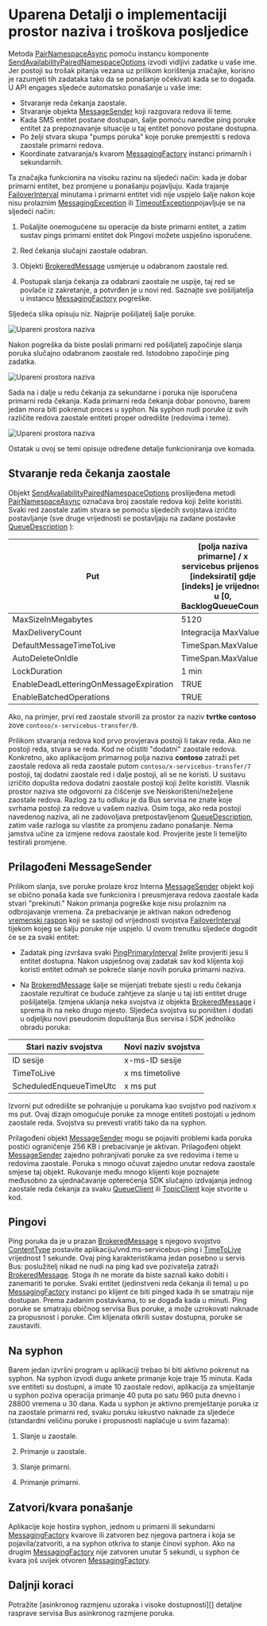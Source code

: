 <properties 
    pageTitle="Servis Bus Uparena prostora naziva | Microsoft Azure"
    description="Detalji o implementaciji upareni prostor naziva i trošak"
    services="service-bus"
    documentationCenter="na"
    authors="sethmanheim"
    manager="timlt"
    editor="" /> 
<tags 
    ms.service="service-bus"
    ms.devlang="na"
    ms.topic="article"
    ms.tgt_pltfrm="na"
    ms.workload="na"
    ms.date="10/04/2016"
    ms.author="sethm" />

# <a name="paired-namespace-implementation-details-and-cost-implications"></a>Uparena Detalji o implementaciji prostor naziva i troškova posljedice

Metoda [PairNamespaceAsync][] pomoću instancu komponente [SendAvailabilityPairedNamespaceOptions][] izvodi vidljivi zadatke u vaše ime. Jer postoji su trošak pitanja vezana uz prilikom korištenja značajke, korisno je razumjeti tih zadataka tako da se ponašanje očekivati kada se to događa. U API engages sljedeće automatsko ponašanje u vaše ime:

-   Stvaranje reda čekanja zaostale.
-   Stvaranje objekta [MessageSender][] koji razgovara redova ili teme.
-   Kada SMS entitet postane dostupan, šalje pomoću naredbe ping poruke entitet za prepoznavanje situacije u taj entitet ponovo postane dostupna.
-   Po želji stvara skupa "pumps poruka" koje poruke premjestiti s redova zaostale primarni redova.
-   Koordinate zatvaranja/s kvarom [MessagingFactory][] instanci primarnih i sekundarnih.

Ta značajka funkcionira na visoku razinu na sljedeći način: kada je dobar primarni entitet, bez promjene u ponašanju pojavljuju. Kada trajanje [FailoverInterval][] minutama i primarni entitet vidi nije uspjelo šalje nakon koje nisu prolaznim [MessagingException][] ili [TimeoutException][]pojavljuje se na sljedeći način:

1.  Pošaljite onemogućene su operacije da biste primarni entitet, a zatim sustav pings primarni entitet dok Pingovi možete uspješno isporučene.

2.  Red čekanja slučajni zaostale odabran.

3.  Objekti [BrokeredMessage][] usmjeruje u odabranom zaostale red.

1.  Postupak slanja čekanja za odabrani zaostale ne uspije, taj red se povlače iz zakretanje, a potvrđen je u novi red. Saznajte sve pošiljatelja u instancu [MessagingFactory][] pogreške.

Sljedeća slika opisuju niz. Najprije pošiljatelj šalje poruke.

![Upareni prostora naziva][0]

Nakon pogreška da biste poslali primarni red pošiljatelj započinje slanja poruka slučajno odabranom zaostale red. Istodobno započinje ping zadatka.

![Upareni prostora naziva][1]

Sada na i dalje u redu čekanja za sekundarne i poruka nije isporučena primarni reda čekanja. Kada primarni reda čekanja dobar ponovno, barem jedan mora biti pokrenut proces u syphon. Na syphon nudi poruke iz svih različite redova zaostale entiteti proper odredište (redovima i teme).

![Upareni prostora naziva][2]

Ostatak u ovoj se temi opisuje određene detalje funkcioniranja ove komada.

## <a name="creation-of-backlog-queues"></a>Stvaranje reda čekanja zaostale

Objekt [SendAvailabilityPairedNamespaceOptions][] proslijeđena metodi [PairNamespaceAsync][] označava broj zaostale redova koji želite koristiti. Svaki red zaostale zatim stvara se pomoću sljedećih svojstava izričito postavljanje (sve druge vrijednosti se postavljaju na zadane postavke [QueueDescription][] ):

| Put                                   | [polja naziva primarne] / x servicebus prijenos / [indeksirati] gdje [indeks] je vrijednost u [0, BacklogQueueCount) |
|----------------------------------------|------------------------------------------------------------------------------------------------------|
| MaxSizeInMegabytes                     | 5120                                                                                                 |
| MaxDeliveryCount                       | Integracija MaxValue                                                                                         |
| DefaultMessageTimeToLive               | TimeSpan.MaxValue                                                                                    |
| AutoDeleteOnIdle                       | TimeSpan.MaxValue                                                                                    |
| LockDuration                           | 1 min                                                                                             |
| EnableDeadLetteringOnMessageExpiration | TRUE                                                                                                 |
| EnableBatchedOperations                | TRUE                                                                                                 |

Ako, na primjer, prvi red zaostale stvorili za prostor za naziv **tvrtke contoso** zove `contoso/x-servicebus-transfer/0`.

Prilikom stvaranja redova kod prvo provjerava postoji li takav reda. Ako ne postoji reda, stvara se reda. Kod ne očistiti "dodatni" zaostale redova. Konkretno, ako aplikacijom primarnog polja naziva **contoso** zatraži pet zaostale redova ali reda zaostale putom `contoso/x-servicebus-transfer/7` postoji, taj dodatni zaostale red i dalje postoji, ali se ne koristi. U sustavu izričito dopušta redova dodatni zaostale postoji koji želite koristiti. Vlasnik prostor naziva ste odgovorni za čišćenje sve Neiskorišteni/neželjene zaostale redova. Razlog za tu odluku je da Bus servisa ne znate koje svrhama postoji za redove u vašem naziva. Osim toga, ako reda postoji navedenog naziva, ali ne zadovoljava pretpostavljenom [QueueDescription][], zatim vaše razloga su vlastite za promjenu zadano ponašanje. Nema jamstva učine za izmjene redova zaostale kod. Provjerite jeste li temeljito testirali promjene.

## <a name="custom-messagesender"></a>Prilagođeni MessageSender

Prilikom slanja, sve poruke prolaze kroz Interna [MessageSender][] objekt koji se obično ponaša kada sve funkcionira i preusmjerava redova zaostale kada stvari "prekinuti." Nakon primanja pogreške koje nisu prolaznim na odbrojavanje vremena. Za prebacivanje je aktivan nakon određenog [vremenski raspon][] koji se sastoji od vrijednosti svojstva [FailoverInterval][] tijekom kojeg se šalju poruke nije uspjelo. U ovom trenutku sljedeće dogodit će se za svaki entitet:

- Zadatak ping izvršava svaki [PingPrimaryInterval][] želite provjeriti jesu li entitet dostupna. Nakon uspješnog ovaj zadatak sav kod klijenta koji koristi entitet odmah se pokreće slanje novih poruka primarni naziva.

- Na [BrokeredMessage][] šalje se mijenjati trebate sjesti u redu čekanja zaostale rezultirat će buduće zahtjeve za slanje u taj isti entitet druge pošiljatelja. Izmjena uklanja neka svojstva iz objekta [BrokeredMessage][] i sprema ih na neko drugo mjesto. Sljedeća svojstva su poništen i dodati u odjeljku novi pseudonim dopuštanja Bus servisa i SDK jednoliko obradu poruka:

| Stari naziv svojstva       | Novi naziv svojstva |
|-------------------------|-------------------|
| ID sesije               | x-ms-ID sesije    |
| TimeToLive              | x ms timetolive   |
| ScheduledEnqueueTimeUtc | x ms put         |

Izvorni put odredište se pohranjuje u porukama kao svojstvo pod nazivom x ms put. Ovaj dizajn omogućuje poruke za mnoge entiteti postojati u jednom zaostale reda. Svojstva su prevesti vratiti tako da na syphon.

Prilagođeni objekt [MessageSender][] mogu se pojaviti problemi kada poruka postići ograničenje 256 KB i prebacivanje je aktivan. Prilagođeni objekt [MessageSender][] zajedno pohranjivati poruke za sve redovima i teme u redovima zaostale. Poruka s mnogo očuvat zajedno unutar redova zaostale smjese taj objekt. Rukovanje među mnogo klijenti koje poznajete međusobno za ujednačavanje opterećenja SDK slučajno izdvajanja jednog zaostale reda čekanja za svaku [QueueClient][] ili [TopicClient][] koje stvorite u kod.

## <a name="pings"></a>Pingovi

Ping poruka da je u prazan [BrokeredMessage][] s njegovo svojstvo [ContentType][] postavite aplikaciju/vnd.ms-servicebus-ping i [TimeToLive][] vrijednost 1 sekunde. Ovaj ping karakteristikama jedan posebno u servis Bus: poslužitelj nikad ne nudi na ping kad sve pozivatelja zatraži [BrokeredMessage][]. Stoga ih ne morate da biste saznali kako dobiti i zanemariti te poruke. Svaki entitet (jedinstveni reda čekanja ili tema) u po [MessagingFactory][] instanci po klijent će biti pinged kada ih se smatraju nije dostupan. Prema zadanim postavkama, to se događa kada u minuti. Ping poruke se smatraju običnog servisa Bus poruke, a može uzrokovati naknade za propusnost i poruke. Čim klijenata otkrili sustav dostupna, poruke se zaustaviti.

## <a name="the-syphon"></a>Na syphon

Barem jedan izvršni program u aplikaciji trebao bi biti aktivno pokrenut na syphon. Na syphon izvodi dugu ankete primanje koje traje 15 minuta. Kada sve entiteti su dostupni, a imate 10 zaostale redovi, aplikacija za smještanje u syphon poziva operacija primanje 40 puta po satu 960 puta dnevno i 28800 vremena u 30 dana. Kada u syphon je aktivno premještanje poruka iz na zaostale primarni red, svaku poruku iskustvo naknade za sljedeće (standardni veličinu poruke i propusnosti naplaćuje u svim fazama):

1.  Slanje u zaostale.

2.  Primanje u zaostale.

3.  Slanje primarni.

4.  Primanje primarni.

## <a name="closefault-behavior"></a>Zatvori/kvara ponašanje

Aplikacije koje hostira syphon, jednom u primarni ili sekundarni [MessagingFactory][] kvarove ili zatvoren bez njegova partnera i koja se pojavila/zatvoriti, a na syphon otkriva to stanje činovi syphon. Ako na drugim [MessagingFactory][] nije zatvoren unutar 5 sekundi, u syphon će kvara još uvijek otvoren [MessagingFactory][].

## <a name="next-steps"></a>Daljnji koraci

Potražite [asinkronog razmjenu uzoraka i visoke dostupnosti][] detaljne rasprave servisa Bus asinkronog razmjene poruka. 

  [PairNamespaceAsync]: https://msdn.microsoft.com/library/azure/microsoft.servicebus.messaging.messagingfactory.pairnamespaceasync.aspx
  [SendAvailabilityPairedNamespaceOptions]: https://msdn.microsoft.com/library/azure/microsoft.servicebus.messaging.sendavailabilitypairednamespaceoptions.aspx
  [MessageSender]: https://msdn.microsoft.com/library/azure/microsoft.servicebus.messaging.messagesender.aspx
  [MessagingFactory]: https://msdn.microsoft.com/library/azure/microsoft.servicebus.messaging.messagingfactory.aspx
  [FailoverInterval]: https://msdn.microsoft.com/library/azure/microsoft.servicebus.messaging.pairednamespaceoptions.failoverinterval.aspx
  [MessagingException]: https://msdn.microsoft.com/library/azure/microsoft.servicebus.messaging.messagingexception.aspx
  [TimeoutException]: https://msdn.microsoft.com/library/azure/system.timeoutexception.aspx
  [BrokeredMessage]: https://msdn.microsoft.com/library/azure/microsoft.servicebus.messaging.brokeredmessage.aspx
  [QueueDescription]: https://msdn.microsoft.com/library/azure/microsoft.servicebus.messaging.queuedescription.aspx
  [Vremenski raspon]: https://msdn.microsoft.com/library/azure/system.timespan.aspx
  [PingPrimaryInterval]: https://msdn.microsoft.com/library/azure/microsoft.servicebus.messaging.sendavailabilitypairednamespaceoptions.pingprimaryinterval.aspx
  [QueueClient]: https://msdn.microsoft.com/library/azure/microsoft.servicebus.messaging.queueclient.aspx
  [TopicClient]: https://msdn.microsoft.com/library/azure/microsoft.servicebus.messaging.topicclient.aspx
  [ContentType]: https://msdn.microsoft.com/library/azure/microsoft.servicebus.messaging.brokeredmessage.contenttype.aspx
  [TimeToLive]: https://msdn.microsoft.com/library/azure/microsoft.servicebus.messaging.brokeredmessage.timetolive.aspx
  [Asinkrona razmjenu uzoraka i visoke dostupnosti]: service-bus-async-messaging.md
  [0]: ./media/service-bus-paired-namespaces/IC673405.png
  [1]: ./media/service-bus-paired-namespaces/IC673406.png
  [2]: ./media/service-bus-paired-namespaces/IC673407.png
